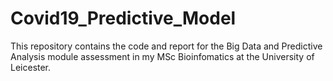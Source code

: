 # Covid19_Predictive_Model
This repository contains the code and report for the Big Data and Predictive Analysis module assessment in my MSc Bioinfomatics at the University of Leicester. 
